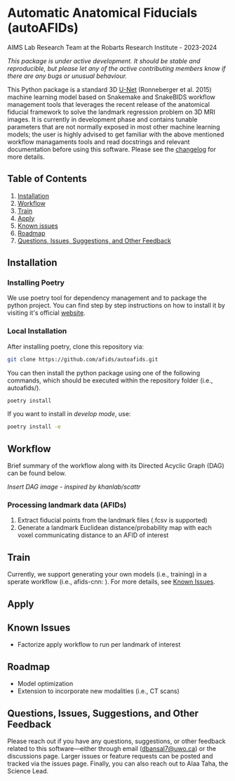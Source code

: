 # Automatic Anatomical Fiducials (autoAFIDs)
AIMS Lab Research Team at the Robarts Research Institute - 2023-2024

*This package is under active development. It should be stable and reproducible, but please let any of the active contributing members know if there are any bugs or unusual behaviour.*

This Python package is a standard 3D [U-Net](https://arxiv.org/abs/1505.04597) (Ronneberger et al. 2015) machine learning model based on Snakemake and SnakeBIDS workflow management tools that leverages the recent release of the anatomical fiducial framework to solve the landmark regression problem on 3D MRI images. It is currently in development phase and contains tunable parameters that are not normally exposed in most other machine learning models; the user is highly advised to get familiar with the above mentioned workflow managaments tools and read docstrings and relevant documentation before using this software. Please see the [changelog](CHANGELOG.md) for more details. 

## Table of Contents
1. [Installation](#installation)
2. [Workflow](#workflow)
2. [Train](#train)
3. [Apply](#apply)
4. [Known issues](#known-issues)
5. [Roadmap](#roadmap)
6. [Questions, Issues, Suggestions, and Other Feedback](#questions--issues)

## Installation 

### Installing Poetry
We use poetry tool for dependency management and to package the python project. You can find step by step instructions on how to install it by visiting it's official [website](https://python-poetry.org/docs/).

### Local Installation

After installing poetry, clone this repository via:

```bash
git clone https://github.com/afids/autoafids.git
```

You can then install the python package using one of the following commands, which should be executed within the repository folder (i.e., autoafids/).

```bash
poetry install
```
If you want to install in _develop mode_, use:

```bash
poetry install -e
```

## Workflow
Brief summary of the workflow along with its Directed Acyclic Graph (DAG) can be found below. 

*Insert DAG image - inspired by khanlab/scattr*

### Processing landmark data (AFIDs)
1. Extract fiducial points from the landmark files (.fcsv is supported)
2. Generate a landmark Euclidean distance/probability map with each voxel communicating distance to an AFID of interest

## Train
Currently, we support generating your own models (i.e., training) in a sperate workflow (i.e., afids-cnn: <LINK>). For more details, see [Known Issues](#known-issues).


## Apply
<TODO>
  
## Known Issues
- Factorize apply workflow to run per landmark of interest

## Roadmap

- Model optimization
- Extension to incorporate new modalities (i.e., CT scans)

## Questions, Issues, Suggestions, and Other Feedback
Please reach out if you have any questions, suggestions, or other feedback related to this software—either through email (dbansal7@uwo.ca) or the discussions page. Larger issues or feature requests can be posted and tracked via the issues page. Finally, you can also reach out to Alaa Taha, the Science Lead.
